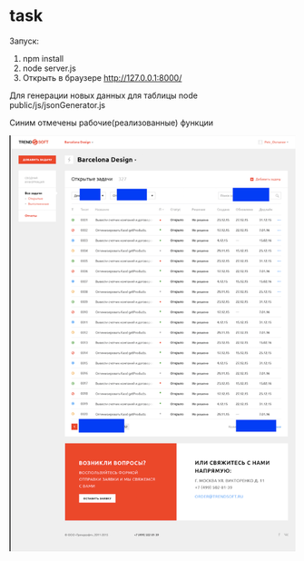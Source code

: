 # task
Запуск:
1. npm install
2. node server.js
3. Открыть в браузере http://127.0.0.1:8000/

Для генерации новых данных для таблицы
node public/js/jsonGenerator.js

Синим отмечены рабочие(реализованные) функции

![alt text](https://raw.githubusercontent.com/Crusader727/task/master/task.png)
